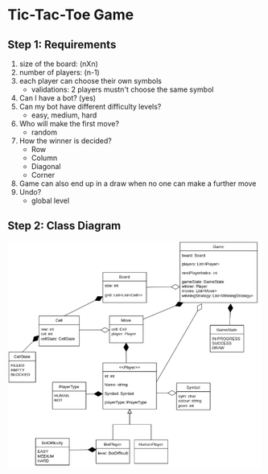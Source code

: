 # Tic-Tac-Toe Game

## Step 1: Requirements

1. size of the board: (nXn)
2. number of players: (n-1)
3. each player can choose their own symbols
    - validations: 2 players mustn't choose the same symbol
4. Can I have a bot? (yes)
5. Can my bot have different difficulty levels?
    - easy, medium, hard
6. Who will make the first move?
   - random
7. How the winner is decided?
   - Row
   - Column
   - Diagonal
   - Corner
8. Game can also end up in a draw when no one can make a further move
9. Undo?
   - global level

## Step 2: Class Diagram

![Class Diagram](tic-tac-toe-lld.drawio.png)
